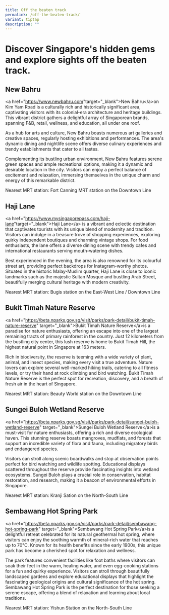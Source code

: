 ```yaml
---
title: Off the beaten track
permalink: /off-the-beaten-track/
variant: tiptap
description: ""
---
```

<h1>Discover Singapore's hidden gems and explore sights off the beaten track.</h1>
<h2>New Bahru</h2>
<p>&lt;a href="<a href="https://www.newbahru.com/" rel="noopener noreferrer nofollow" target="_blank">https://www.newbahru.com</a>"target="_blank"&gt;New
Bahru&lt;/a&gt;on Kim Yam Road is a culturally rich and historically significant
area, captivating visitors with its colonial-era architecture and heritage
buildings. This vibrant district gathers a delightful array of Singaporean
brands, spanning F&amp;B, retail, wellness, and education, all under one
roof.</p>
<p>As a hub for arts and culture, New Bahru boasts numerous art galleries
and creative spaces, regularly hosting exhibitions and performances. The
area's dynamic dining and nightlife scene offers diverse culinary experiences
and trendy establishments that cater to all tastes.</p>
<p>Complementing its bustling urban environment, New Bahru features serene
green spaces and ample recreational options, making it a dynamic and desirable
location in the city. Visitors can enjoy a perfect balance of excitement
and relaxation, immersing themselves in the unique charm and energy of
this remarkable district.</p>
<p>Nearest MRT station: Fort Canning MRT station on the Downtown Line</p>
<p></p>
<h2>Haji Lane</h2>
<p>&lt;a href="<a href="https://www.mysingaporepass.com/haji-lane" rel="noopener noreferrer nofollow" target="_blank">https://www.mysingaporepass.com/haji-lane</a>"target="_blank"&gt;Haji
Lane&lt;/a&gt; is a vibrant and eclectic destination that captivates tourists
with its unique blend of modernity and tradition. Visitors can indulge
in a treasure trove of shopping experiences, exploring quirky independent
boutiques and charming vintage shops. For food enthusiasts, the lane offers
a diverse dining scene with trendy cafes and international restaurants
serving mouth-watering dishes.</p>
<p>Best experienced in the evening, the area is also renowned for its colourful
street art, providing perfect backdrops for Instagram-worthy photos. Situated
in the historic Malay-Muslim quarter, Haji Lane is close to iconic landmarks
such as the majestic Sultan Mosque and bustling Arab Street, beautifully
merging cultural heritage with modern creativity.</p>
<p>Nearest MRT station: Bugis station on the East-West Line / Downtown Line</p>
<p></p>
<h2>Bukit Timah Nature Reserve</h2>
<p>&lt;a href="<a href="https://beta.nparks.gov.sg/visit/parks/park-detail/bukit-timah-nature-reserve" rel="noopener noreferrer nofollow" target="_blank">https://beta.nparks.gov.sg/visit/parks/park-detail/bukit-timah-nature-reserve</a>"
target="_blank"&gt;Bukit Timah Nature Reserve&lt;/a&gt;is a paradise for
nature enthusiasts, offering an escape into one of the largest remaining
tracts of primary rainforest in the country. Just 12 kilometers from the
bustling city center, this lush reserve is home to Bukit Timah Hill, the
highest natural point in Singapore at 163 meters.</p>
<p>Rich in biodiversity, the reserve is teeming with a wide variety of plant,
animal, and insect species, making every visit a true adventure. Nature
lovers can explore several well-marked hiking trails, catering to all fitness
levels, or try their hand at rock climbing and bird watching. Bukit Timah
Nature Reserve is the perfect spot for recreation, discovery, and a breath
of fresh air in the heart of Singapore.</p>
<p>Nearest MRT station: Beauty World station on the Downtown Line</p>
<p></p>
<h2>Sungei Buloh Wetland Reserve</h2>
<p>&lt;a href="<a href="https://beta.nparks.gov.sg/visit/parks/park-detail/sungei-buloh-wetland-reserve" rel="noopener noreferrer nofollow" target="_blank">https://beta.nparks.gov.sg/visit/parks/park-detail/sungei-buloh-wetland-reserve</a>"
target="_blank"&gt;Sungei Buloh Wetland Reserve&lt;/a&gt;is a must-visit
for nature enthusiasts, offering a rich and diverse ecological haven. This
stunning reserve boasts mangroves, mudflats, and forests that support an
incredible variety of flora and fauna, including migratory birds and endangered
species.</p>
<p>Visitors can stroll along scenic boardwalks and stop at observation points
perfect for bird watching and wildlife spotting. Educational displays scattered
throughout the reserve provide fascinating insights into wetland ecosystems.
Sungei Buloh plays a crucial role in conservation, habitat restoration,
and research, making it a beacon of environmental efforts in Singapore.</p>
<p>Nearest MRT station: Kranji Sation on the North-South Line</p>
<p></p>
<h2>Sembawang Hot Spring Park</h2>
<p>&lt;a href="<a href="https://beta.nparks.gov.sg/visit/parks/park-detail/sembawang-hot-spring-park" rel="noopener noreferrer nofollow" target="_blank">https://beta.nparks.gov.sg/visit/parks/park-detail/sembawang-hot-spring-park</a>"
target="_blank"&gt;Sembawang Hot Spring Park&lt;/a&gt;is a delightful retreat
celebrated for its natural geothermal hot spring, where visitors can enjoy
the soothing warmth of mineral-rich water that reaches up to 70°C. Known
for its health benefits since the early 1900s, this unique park has become
a cherished spot for relaxation and wellness.</p>
<p>The park features convenient facilities like foot baths where visitors
can soak their feet in the warm, healing water, and even egg-cooking stations
for a fun and quirky experience. Visitors can stroll through beautifully
landscaped gardens and explore educational displays that highlight the
fascinating geological origins and cultural significance of the hot spring.
Sembawang Hot Spring Park is the perfect destination for those seeking
a serene escape, offering a blend of relaxation and learning about local
traditions.</p>
<p>Nearest MRT station: Yishun Station on the North-South Line</p>
<p></p>
<p></p>
<p></p>
<h2></h2>
<p></p>